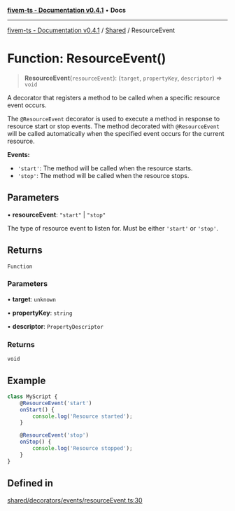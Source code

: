 [**fivem-ts - Documentation v0.4.1**](../../../README.md) • **Docs**

***

[fivem-ts - Documentation v0.4.1](../../../README.md) / [Shared](../README.md) / ResourceEvent

# Function: ResourceEvent()

> **ResourceEvent**(`resourceEvent`): (`target`, `propertyKey`, `descriptor`) => `void`

A decorator that registers a method to be called when a specific resource event occurs.

The `@ResourceEvent` decorator is used to execute a method in response to resource start or stop events.
The method decorated with `@ResourceEvent` will be called automatically when the specified event occurs for the current resource.

**Events:**
- `'start'`: The method will be called when the resource starts.
- `'stop'`: The method will be called when the resource stops.

## Parameters

• **resourceEvent**: `"start"` \| `"stop"`

The type of resource event to listen for. Must be either `'start'` or `'stop'`.

## Returns

`Function`

### Parameters

• **target**: `unknown`

• **propertyKey**: `string`

• **descriptor**: `PropertyDescriptor`

### Returns

`void`

## Example

```ts
class MyScript {
    @ResourceEvent('start')
    onStart() {
        console.log('Resource started');
    }

    @ResourceEvent('stop')
    onStop() {
        console.log('Resource stopped');
    }
}
```

## Defined in

[shared/decorators/events/resourceEvent.ts:30](https://github.com/Purpose-Dev/fivem-ts/blob/main/src/shared/decorators/events/resourceEvent.ts#L30)
